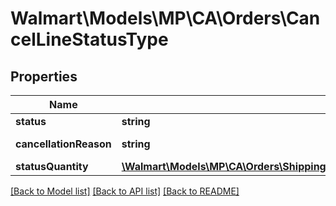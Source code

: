 # Walmart\Models\MP\CA\Orders\CancelLineStatusType

## Properties

Name | Type | Description | Notes
------------ | ------------- | ------------- | -------------
**status** | **string** | Use 'Cancelled' |
**cancellationReason** | **string** | Reason for cancellation. Example: 'CUSTOMER_REQUESTED_SELLER_TO_CANCEL' |
**statusQuantity** | [**\Walmart\Models\MP\CA\Orders\ShippingUpdatesCARequestOrderLinesOrderLineInnerOrderLineStatusesOrderLineStatusInnerStatusQuantity**](ShippingUpdatesCARequestOrderLinesOrderLineInnerOrderLineStatusesOrderLineStatusInnerStatusQuantity.md) |  |


[[Back to Model list]](./) [[Back to API list]](../../../../../README.md#supported-apis) [[Back to README]](../../../../../README.md)
